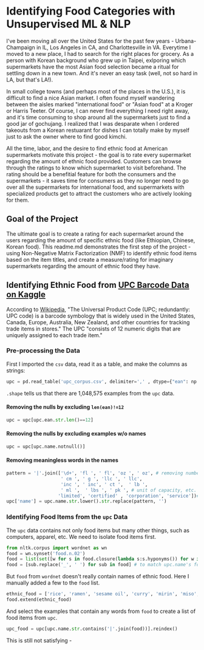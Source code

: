 # Identifying Food Categories with Unsupervised ML \& NLP

I've been moving all over the United States for the past few years - Urbana-Champaign in IL, Los Angeles in CA, and Charlottesville in VA. Everytime I moved to a new place, I had to search for the right places for grocery. As a person with Korean background who grew up in Taipei, exlporing which supermarkets have the most Asian food selection became a ritual for settling down in a new town. And it's never an easy task (well, not so hard in LA, but that's LA!). 

In small college towns (and perhaps most of the places in the U.S.), it is difficult to find a nice Asian market. I often found myself wandering between the aisles marked "international food" or "Asian food" at a Kroger or Harris Teeter. Of course, I can never find everything I need right away, and it's time consuming to shop around all the supermarkets just to find a good jar of gochujang. I realized that I was desparate when I ordered takeouts from a Korean restuarant for dishes I can totally make by myself just to ask the owner where to find good kimchi. 

All the time, labor, and the desire to find ethnic food at American supermarkets motivate this project - the goal is to rate every supermarket regarding the amount of ethnic food provided. Customers can browse through the ratings to know which supermarket to visit beforehand. The rating should be a benefitial feature for both the consumers and the supermarkets - it saves time for consumers as they no longer need to go over all the supermarkets for international food, and supermarkets with specialized products get to attract the customers who are actively looking for them. 

## Goal of the Project

The ultimate goal is to create a rating for each supermarket around the users regarding the amount of specific ethnic food (like Ethiopian, Chinese, Korean food). This readme.md demonstrates the first step of the project - using Non-Negative Matrix Factorization (NMF) to identify ethnic food items based on the item titles, and create a measure/rating for imaginary supermarkets regarding the amount of ethnic food they have. 

## Identifying Ethnic Food from [UPC Barcode Data on Kaggle](https://www.kaggle.com/rtatman/universal-product-code-database)

According to [Wikipedia](https://en.wikipedia.org/wiki/Universal_Product_Code), "The Universal Product Code (UPC; redundantly: UPC code) is a barcode symbology that is widely used in the United States, Canada, Europe, Australia, New Zealand, and other countries for tracking trade items in stores." The UPC "consists of 12 numeric digits that are uniquely assigned to each trade item."

### Pre-processing the Data

First I imported the `csv` data, read it as a table, and make the columns as strings:

```python
upc = pd.read_table('upc_corpus.csv', delimiter=',' , dtype={"ean": np.str , "name": np.str})
```

`.shape` tells us that there are 1,048,575 examples from the `upc` data. 

#### Removing the nulls by excluding `len(ean)!=12` 

```python
upc = upc[upc.ean.str.len()==12]
```

#### Removing the nulls by excluding examples w/o names

```python
upc = upc[upc.name.notnull()]
```

#### Removing meaningless words in the names

```python
pattern = '|'.join(['\d+', 'fl ', ' fl', 'oz ', ' oz', # removing numbers
                    ' cm ', ' g ', 'llc ', ' llc', 
                    'inc ', ' inc', ' ct ',  ' lb ', 
                    ' ml ',  ' lbs ', ' pk ', # unit of capacity, etc. 
                   'limited', 'certified' , 'corporation', 'service'])# other meaningless words
upc['name'] = upc.name.str.lower().str.replace(pattern, '') 
```

### Identifying Food Items from the `upc` Data

The `upc` data contains not only food items but many other things, such as computers, apparel, etc. We need to isolate food items first. 

```python
from nltk.corpus import wordnet as wn
food = wn.synset('food.n.02')
food = list(set([w for s in food.closure(lambda s:s.hyponyms()) for w in s.lemma_names()])) # as reference
food = [sub.replace('_', ' ') for sub in food] # to match upc.name's format 
```
But `food` from `wordnet` doesn't really contain names of ethnic food. Here I manually added a few to the `food` list.

```python
ethnic_food = ['rice', 'ramen', 'sesame oil', 'curry', 'mirin', 'miso', 'nori', 'teriyaki', 'sriracha', 'soy']
food.extend(ethnic_food)
```
And select the examples that contain any words from `food` to create a list of food items from `upc`.

```python
upc_food = upc[upc.name.str.contains('|'.join(food))].reindex()
```
This is still not satisfying - 
